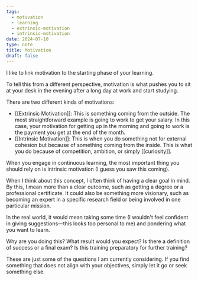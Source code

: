 ```yaml
---
tags:
  - motivation
  - learning
  - extrinsic-motivation
  - intrinsic-motivation
date: 2024-07-10
type: note
title: Motivation
draft: false
---
```

I like to link motivation to the starting phase of your learning.

To tell this from a different perspective, motivation is what pushes you to sit at your desk in the evening after a long day at work and start studying.

There are two different kinds of motivations:

- [[Extrinsic Motivation]]: This is something coming from the outside. The most straightforward example is going to work to get your salary. In this case, your motivation for getting up in the morning and going to work is the payment you get at the end of the month.
- [[Intrinsic Motivation]]: This is when you do something not for external cohesion but because of something coming from the inside. This is what you do because of competition, ambition, or simply [[curiosity]].

When you engage in continuous learning, the most important thing you should rely on is intrinsic motivation (I guess you saw this coming).

When I think about this concept, I often think of having a clear goal in mind. By this, I mean more than a clear outcome, such as getting a degree or a professional certificate. It could also be something more visionary, such as becoming an expert in a specific research field or being involved in one particular mission.

In the real world, it would mean taking some time (I wouldn't feel confident in giving suggestions—this looks too personal to me) and pondering what you want to learn.

Why are you doing this? What result would you expect? Is there a definition of success or a final exam? Is this training preparatory for further training?

These are just some of the questions I am currently considering. If you find something that does not align with your objectives, simply let it go or seek something else.
